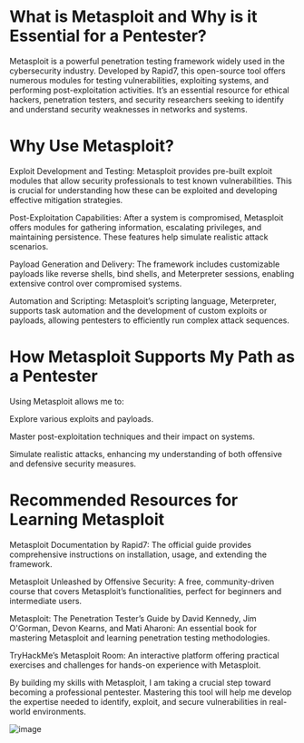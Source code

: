 # What is Metasploit and Why is it Essential for a Pentester?

Metasploit is a powerful penetration testing framework widely used in the cybersecurity industry. Developed by Rapid7, this open-source tool offers numerous modules for testing vulnerabilities, exploiting systems, and performing post-exploitation activities. It’s an essential resource for ethical hackers, penetration testers, and security researchers seeking to identify and understand security weaknesses in networks and systems.

# Why Use Metasploit?

Exploit Development and Testing: Metasploit provides pre-built exploit modules that allow security professionals to test known vulnerabilities. This is crucial for understanding how these can be exploited and developing effective mitigation strategies.

Post-Exploitation Capabilities: After a system is compromised, Metasploit offers modules for gathering information, escalating privileges, and maintaining persistence. These features help simulate realistic attack scenarios.

Payload Generation and Delivery: The framework includes customizable payloads like reverse shells, bind shells, and Meterpreter sessions, enabling extensive control over compromised systems.

Automation and Scripting: Metasploit’s scripting language, Meterpreter, supports task automation and the development of custom exploits or payloads, allowing pentesters to efficiently run complex attack sequences.

# How Metasploit Supports My Path as a Pentester

Using Metasploit allows me to:

Explore various exploits and payloads.

Master post-exploitation techniques and their impact on systems.

Simulate realistic attacks, enhancing my understanding of both offensive and defensive security measures.

# Recommended Resources for Learning Metasploit

Metasploit Documentation by Rapid7: The official guide provides comprehensive instructions on installation, usage, and extending the framework.

Metasploit Unleashed by Offensive Security: A free, community-driven course that covers Metasploit’s functionalities, perfect for beginners and intermediate users.

Metasploit: The Penetration Tester’s Guide by David Kennedy, Jim O'Gorman, Devon Kearns, and Mati Aharoni: An essential book for mastering Metasploit and learning penetration testing methodologies.

TryHackMe’s Metasploit Room: An interactive platform offering practical exercises and challenges for hands-on experience with Metasploit.

By building my skills with Metasploit, I am taking a crucial step toward becoming a professional pentester. Mastering this tool will help me develop the expertise needed to identify, exploit, and secure vulnerabilities in real-world environments.


![image](https://github.com/user-attachments/assets/115ce3ca-14b0-4566-ab55-c861b4b1e3e9)



